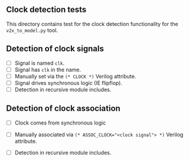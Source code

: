 ## Clock detection tests

This directory contains test for the clock detection functionality for the
`v2x_to_model.py` tool.


## Detection of clock signals

 - [ ] Signal is named `clk`.
 - [ ] Signal has `clk` in the name.
 - [ ] Manually set via the `(* CLOCK *)` Verilog attribute.
 - [ ] Signal drives synchronous logic (IE flipflop).
 - [ ] Detection in recursive module includes.

## Detection of clock association

 - [ ] Clock comes from synchronous logic
 - [ ] Manually associated via `(* ASSOC_CLOCK="<clock signal"> *)` Verilog
       attribute.
 - [ ] Detection in recursive module includes.

